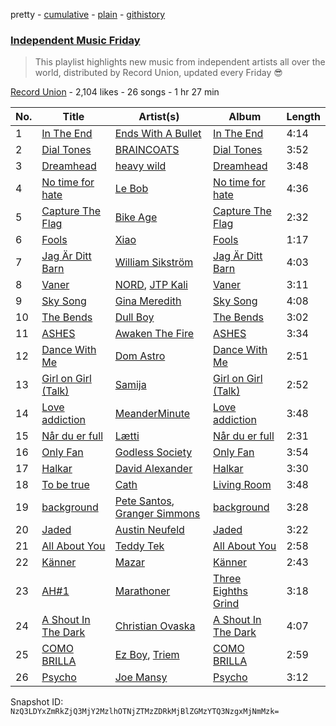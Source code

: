 pretty - [cumulative](/playlists/cumulative/3PF0U9lqNSODHjJq28lmvA.md) - [plain](/playlists/plain/3PF0U9lqNSODHjJq28lmvA) - [githistory](https://github.githistory.xyz/mackorone/spotify-playlist-archive/blob/main/playlists/plain/3PF0U9lqNSODHjJq28lmvA)

### [Independent Music Friday](https://open.spotify.com/playlist/3PF0U9lqNSODHjJq28lmvA)

> This playlist highlights new music from independent artists all over the world, distributed by Record Union, updated every Friday 😎

[Record Union](https://open.spotify.com/user/recordunion) - 2,104 likes - 26 songs - 1 hr 27 min

| No. | Title | Artist(s) | Album | Length |
|---|---|---|---|---|
| 1 | [In The End](https://open.spotify.com/track/3tFptyirPfitSQ2gUH5Zke) | [Ends With A Bullet](https://open.spotify.com/artist/6M5euMpBzqogCAEpg1XK9Z) | [In The End](https://open.spotify.com/album/60XrHp5N65aEBkPLWIRduB) | 4:14 |
| 2 | [Dial Tones](https://open.spotify.com/track/3cd1ZPowjjc9I7HZ2FU4Qd) | [BRAINCOATS](https://open.spotify.com/artist/7ej3r9Ru63d7mE2uzso1uE) | [Dial Tones](https://open.spotify.com/album/57LRFAWwGeusNTpTmqrPo7) | 3:52 |
| 3 | [Dreamhead](https://open.spotify.com/track/0xgMibux69GAhzQJuB11Dv) | [heavy wild](https://open.spotify.com/artist/6dxRf5XUwYZ12ecawKxuJ0) | [Dreamhead](https://open.spotify.com/album/75TIK1VKrenANrTobCKkg5) | 3:48 |
| 4 | [No time for hate](https://open.spotify.com/track/3cvFNAnZ3obVvYD9ufP1ox) | [Le Bob](https://open.spotify.com/artist/7lYBXWtZAf6WdVOqvPTPab) | [No time for hate](https://open.spotify.com/album/2v5LkGVwFS8COsobW3O8Xe) | 4:36 |
| 5 | [Capture The Flag](https://open.spotify.com/track/47sQEDotR05snFEnnxpE0i) | [Bike Age](https://open.spotify.com/artist/1egF4CRISoPD9zQhO7P55G) | [Capture The Flag](https://open.spotify.com/album/4C1bchhdBdeBCPRCmgrAgL) | 2:32 |
| 6 | [Fools](https://open.spotify.com/track/7IwmQu34OestAPhgBfCKUS) | [Xiao](https://open.spotify.com/artist/7p7bBRBk6IU0X0lqIGj0fJ) | [Fools](https://open.spotify.com/album/1EQlnjJImcR9vHwwuVnnxI) | 1:17 |
| 7 | [Jag Är Ditt Barn](https://open.spotify.com/track/1iawvr9rutjf6OfKrF3r81) | [William Sikström](https://open.spotify.com/artist/3RJqO5lijDQuFXOxTP5Ask) | [Jag Är Ditt Barn](https://open.spotify.com/album/7ws1rz1zPornlTvKnGcceB) | 4:03 |
| 8 | [Vaner](https://open.spotify.com/track/0LPAmP7OjFJCbtlZMYMYk6) | [NORD](https://open.spotify.com/artist/1uDDWLxpUjmznOqVqZugxX), [JTP Kali](https://open.spotify.com/artist/28Cp5V0A2GHpfNa12zYHLg) | [Vaner](https://open.spotify.com/album/3VqhF2NaEyQFqWu763sz3G) | 3:11 |
| 9 | [Sky Song](https://open.spotify.com/track/2D3JfvQ9htAX9hoYQIMSLL) | [Gina Meredith](https://open.spotify.com/artist/7cZOakhcvAEweuWua2SCvp) | [Sky Song](https://open.spotify.com/album/3oCyFIb6k2s1WEXslWr9rV) | 4:08 |
| 10 | [The Bends](https://open.spotify.com/track/5sAoTEvrZQO8VlQOd22LuK) | [Dull Boy](https://open.spotify.com/artist/7d1CeunjSAzNmUVE94eleY) | [The Bends](https://open.spotify.com/album/2UdcGictYb4cS6e2wfiQlo) | 3:02 |
| 11 | [ASHES](https://open.spotify.com/track/429VXpdR76Hoe1W5Ohe8g9) | [Awaken The Fire](https://open.spotify.com/artist/4k9YxZViR98Bqsi2QbXaAc) | [ASHES](https://open.spotify.com/album/2Nk2JFdLL3lk4htyEL03OE) | 3:34 |
| 12 | [Dance With Me](https://open.spotify.com/track/6qkvEnw54I5HEdrmleFMmi) | [Dom Astro](https://open.spotify.com/artist/1yYvhpN73lwkBiZwwu16xi) | [Dance With Me](https://open.spotify.com/album/1pvWhuPmpvO0oEhS1Fajz8) | 2:51 |
| 13 | [Girl on Girl \(Talk\)](https://open.spotify.com/track/1X1WrlEUa7XlIjp4qwHDff) | [Samija](https://open.spotify.com/artist/6Kjc2I5R0m9XHjGAFZ3JCm) | [Girl on Girl \(Talk\)](https://open.spotify.com/album/44g076wDBiOycJDRDtpW6o) | 2:52 |
| 14 | [Love addiction](https://open.spotify.com/track/0gz5iY6QtT6ySNyljUS3kC) | [MeanderMinute](https://open.spotify.com/artist/4D74Ofe3Qt8eDvgokLNQ8L) | [Love addiction](https://open.spotify.com/album/2o5PSpt0liKcF4p7yv4aCQ) | 3:48 |
| 15 | [Når du er full](https://open.spotify.com/track/1LqkXRyrMMYfgYUcDGNG4L) | [Lætti](https://open.spotify.com/artist/4V3rZBNjNH4WUFPHeAXs86) | [Når du er full](https://open.spotify.com/album/06DTfFw9Sb0cHkwSF3AeCN) | 2:31 |
| 16 | [Only Fan](https://open.spotify.com/track/57CrYFXHBUoGyaUPLPDeC5) | [Godless Society](https://open.spotify.com/artist/4zt3INQaMJIhhoRXJCvlaw) | [Only Fan](https://open.spotify.com/album/3XZLtlzJdnmHMCHlgF7Ff3) | 3:54 |
| 17 | [Halkar](https://open.spotify.com/track/5iHUTsNkDdRVpfouxMGzGK) | [David Alexander](https://open.spotify.com/artist/7anAG7TTNtgWvg1PV9jpcZ) | [Halkar](https://open.spotify.com/album/7CIRPCQJ66lsu7u8knE6Go) | 3:30 |
| 18 | [To be true](https://open.spotify.com/track/5agJw4ZUlO1pj6KYTrFiwW) | [Cath](https://open.spotify.com/artist/4b0M5xK4SOJjlq64wFMkVu) | [Living Room](https://open.spotify.com/album/4irGiQdoW2yYNjQaa2PFba) | 3:48 |
| 19 | [background](https://open.spotify.com/track/10tjq55p13TaBWai7KCr2N) | [Pete Santos](https://open.spotify.com/artist/5NmID2FlbgIYi44Q45iaWf), [Granger Simmons](https://open.spotify.com/artist/07OGe0T3wvbgt3vFxliyvl) | [background](https://open.spotify.com/album/3iXviSXOR0DfjW7XJ9T0Kg) | 3:28 |
| 20 | [Jaded](https://open.spotify.com/track/2Uaa2qTYERdJhUCIyuhYQy) | [Austin Neufeld](https://open.spotify.com/artist/53XgyuvowXliryxJanmQsf) | [Jaded](https://open.spotify.com/album/5SFr9BXQcTQmJPaB2J1lsw) | 3:22 |
| 21 | [All About You](https://open.spotify.com/track/446JyXZik11ZFpGmjT144u) | [Teddy Tek](https://open.spotify.com/artist/2WzHpxAjnDNPzu9FrJRJdy) | [All About You](https://open.spotify.com/album/3fWGcQL1uPoZb0OMrasgO5) | 2:58 |
| 22 | [Känner](https://open.spotify.com/track/6nUiWqSeNWr82jUzEAeCNl) | [Mazar](https://open.spotify.com/artist/0I1soE5VwmMMq6OfIi5VIF) | [Känner](https://open.spotify.com/album/1pMAqmOSgKwKYgFlBjCbCU) | 2:43 |
| 23 | [AH\#1](https://open.spotify.com/track/56cLSoKFMU8jqANaHa7NNV) | [Marathoner](https://open.spotify.com/artist/2S22MmrLa4yHNkei9PDiC2) | [Three Eighths Grind](https://open.spotify.com/album/1ygdxZBPyXZZEmbZWmmwg8) | 3:18 |
| 24 | [A Shout In The Dark](https://open.spotify.com/track/5KcsNoMGMJfo13pkJDNOUy) | [Christian Ovaska](https://open.spotify.com/artist/4LZruY68gNiMtDQRcTQgxf) | [A Shout In The Dark](https://open.spotify.com/album/0rHbOkdMY3slh5OQmLiwiu) | 4:07 |
| 25 | [COMO BRILLA](https://open.spotify.com/track/0uGPZseTRerxkLCssIvgd1) | [Ez Boy](https://open.spotify.com/artist/6QQ6QnYwRj95OLLzePLX6Z), [Triem](https://open.spotify.com/artist/0Z5iwguwF97ortEKFUBYgF) | [COMO BRILLA](https://open.spotify.com/album/05GaVCSnQepLOnioWrSWWx) | 2:59 |
| 26 | [Psycho](https://open.spotify.com/track/1CUjiJmYnGoBvWUnD3nJR7) | [Joe Mansy](https://open.spotify.com/artist/6oV32cKjEn38vFdNOTEsSU) | [Psycho](https://open.spotify.com/album/6gV37AqpgwbEHmLdT047bb) | 3:12 |

Snapshot ID: `NzQ3LDYxZmRkZjQ3MjY2MzlhOTNjZTMzZDRkMjBlZGMzYTQ3NzgxMjNmMzk=`
